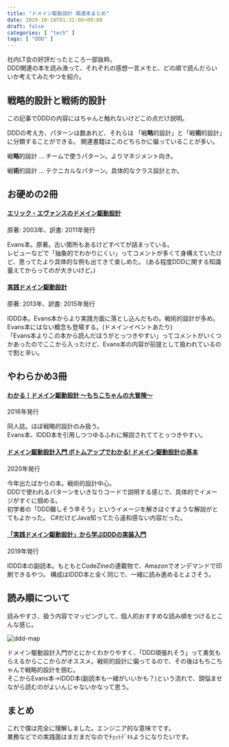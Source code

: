 ```yaml
---
title: "ドメイン駆動設計 関連本まとめ"
date: 2020-10-18T01:31:06+09:00
draft: false
categories: [ "tech" ]
tags: [ "DDD" ]
---
```


社内LT会の好評だったところ一部抜粋。  
DDD関連の本を読み漁って、それぞれの感想一言メモと、どの順で読んだらいいか考えてみたやつを紹介。

## 戦略的設計と戦術的設計
この記事でDDDの内容にはちゃんと触れないけどこの点だけ説明。

DDDの考え方、パターンは数あれど、それらは 「戦**略**的設計」と「戦**術**的設計」に分類することができる。
関連書籍はこのどちらかに偏っていることが多い。

戦**略**的設計 ... チームで使うパターン。よりマネジメント向き。

戦**術**的設計 ... テクニカルなパターン。具体的なクラス設計とか。

## お硬めの2冊
#### [エリック・エヴァンスのドメイン駆動設計](https://www.amazon.co.jp/dp/B00GRKD6XU)
原著: 2003年、訳書: 2011年発行

Evans本。原著。古い箇所もあるけどすべてが詰まっている。  
レビューなどで「抽象的でわかりにくい」ってコメントが多くて身構えていたけど、思ってたより具体的な例も出てきて楽しめた。
(ある程度DDDに関する知識蓄えてからってのが大きいけど。)

#### [実践ドメイン駆動設計](https://www.amazon.co.jp/dp/479813161X)
原著: 2013年、訳書: 2015年発行

IDDD本。Evans本からより実践方面に落とし込んだもの。戦術的設計が多め。  
Evans本にはない概念も登場する。(ドメインイベントあたり)  
「Evans本よりこの本から読んだほうがとっつきやすい」ってコメントがいくつかあったのでここから入ったけど、Evans本の内容が前提として扱われているので割と辛い。

## やわらかめ3冊
#### [わかる！ドメイン駆動設計 ～もちこちゃんの大冒険～](https://booth.pm/ja/items/392260)
2016年発行

同人誌。ほぼ戦略的設計のみ扱う。  
Evans本、IDDD本を引用しつつゆるふわに解説されててとっつきやすい。

#### [ドメイン駆動設計入門 ボトムアップでわかる! ドメイン駆動設計の基本](https://www.amazon.co.jp/dp/479815072X)
2020年発行

今年出たばかりの本。戦術的設計中心。  
DDDで使われるパターンをいきなりコードで説明する感じで、具体的でイメージがすぐに掴める。  
初学者の「DDD難しそう辛そう」というイメージを解きほぐすような解説がとてもよかった。
C#だけどJava知ってたら違和感ない内容だった。

#### [「実践ドメイン駆動設計」から学ぶDDDの実装入門](https://www.amazon.co.jp/dp/4798161500)
2019年発行

IDDD本の副読本。もともとCodeZineの連載物で、Amazonでオンデマンドで印刷できるやつ。
構成はIDDD本と全く同じで、一緒に読み進めるとよさそう。

## 読み順について

読みやすさ、扱う内容でマッピングして、個人的おすすめな読み順をつけるとこんな感じ。

![ddd-map](/images/ddd-map.png)

ドメイン駆動設計入門がとにかくわかりやすく、「DDD頑張れそう」って勇気もらえるからここからがオススメ。戦術的設計に偏ってるので、その後はもちこちゃんで戦略的設計を掴む。  
そこからEvans本→IDDD本(副読本も一緒がいいかも？)という流れで、頭悩ませながら読むのがよいんじゃないかなって思う。

## まとめ

これで僕は完全に理解しました。エンジニア的な意味でです。  
業務などでの実践面はまだまだなのでﾁｮｯﾄﾃﾞｷﾙようになりたいです。